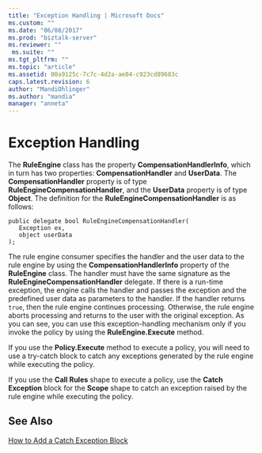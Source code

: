 ```yaml
---
title: "Exception Handling | Microsoft Docs"
ms.custom: ""
ms.date: "06/08/2017"
ms.prod: "biztalk-server"
ms.reviewer: ""
 ms.suite: ""
ms.tgt_pltfrm: ""
ms.topic: "article"
ms.assetid: 00a9125c-7c7c-4d2a-ae04-c923cd89683c
caps.latest.revision: 6
author: "MandiOhlinger"
ms.author: "mandia"
manager: "anneta"
---
```

# Exception Handling
The **RuleEngine** class has the property **CompensationHandlerInfo**, which in turn has two properties: **CompensationHandler** and **UserData**. The **CompensationHandler** property is of type **RuleEngineCompensationHandler**, and the **UserData** property is of type **Object**. The definition for the **RuleEngineCompensationHandler** is as follows:  
  
```  
public delegate bool RuleEngineCompensationHandler(  
   Exception ex,  
   object userData  
);  
```  
  
 The rule engine consumer specifies the handler and the user data to the rule engine by using the **CompensationHandlerInfo** property of the **RuleEngine** class. The handler must have the same signature as the **RuleEngineCompensationHandler** delegate. If there is a run-time exception, the engine calls the handler and passes the exception and the predefined user data as parameters to the handler. If the handler returns `true`, then the rule engine continues processing. Otherwise, the rule engine aborts processing and returns to the user with the original exception. As you can see, you can use this exception-handling mechanism only if you invoke the policy by using the **RuleEngine.Execute** method.  
  
 If you use the **Policy.Execute** method to execute a policy, you will need to use a try-catch block to catch any exceptions generated by the rule engine while executing the policy.  
  
 If you use the **Call Rules** shape to execute a policy, use the **Catch Exception** block for the **Scope** shape to catch an exception raised by the rule engine while executing the policy.  
  
## See Also  
 [How to Add a Catch Exception Block](../core/how-to-add-a-catch-exception-block3.md)